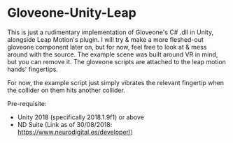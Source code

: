 # Gloveone-Unity-Leap
This is just a rudimentary implementation of Gloveone's C# .dll in Unity, alongside Leap Motion's plugin.
I will try & make a more fleshed-out gloveone component later on, but for now, feel free to look at & mess around with the source.
The example scene was built around VR in mind, but you can remove it. The gloveone scripts are attached to the leap motion hands' fingertips.

For now, the example script just simply vibrates the relevant fingertip when the collider on them hits another collider.

Pre-requisite:
- Unity 2018 (specifically 2018.1.9f1) or above
- ND Suite (Link as of 30/08/2018: https://www.neurodigital.es/developer/)
